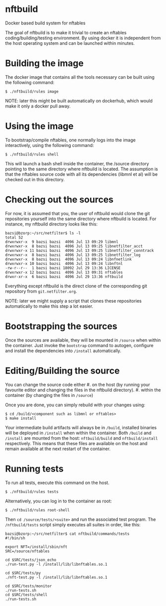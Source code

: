 # nftbuild
Docker based build system for nftables

The goal of nftbuild is to make it trivial to create an nftables
coding/building/testing environment.  By using docker it is independent from
the host operating system and can be launched within minutes.

# Building the image

The docker image that contains all the tools necessary can be built using
the following command:

```
$ ./nftbuild/rules image
```

NOTE: later this might be built automatically on dockerhub, which would make
it only a docker pull away.

# Using the image

To bootstrap/compile nftables, one normally logs into the image
interactively, using the following command:

```
$ ./nftbuild/rules shell
```

This will launch a bash shell inside the container, the /source directory
pointing to the same directory where nftbuild is located.  The assumption is
that the nftables source code with all its dependencies (libmnl et al) will
be checked out in this directory.

# Checking out the sources

For now, it is assumed that you, the user of nftbuild would clone the git
repositories yourself into the same directory where nftbuild is located. 
For instance, my nftbuild directory looks like this:

```
bazsi@bzorp:~/src/netfilter$ ls -l
total 52
drwxrwxr-x  9 bazsi bazsi  4096 Jul 13 09:29 libmnl
drwxrwxr-x  8 bazsi bazsi  4096 Jul 13 09:25 libnetfilter_acct
drwxrwxr-x 11 bazsi bazsi  4096 Jul 13 09:25 libnetfilter_conntrack
drwxrwxr-x  8 bazsi bazsi  4096 Jul 13 09:25 libnetfilter_log
drwxrwxr-x  8 bazsi bazsi  4096 Jul 13 09:24 libnfnetlink
drwxrwxr-x 10 bazsi bazsi  4096 Jul 13 09:24 libnftnl
-rw-r--r--  1 bazsi bazsi 18092 Jul 29 13:36 LICENSE
drwxrwxr-x 12 bazsi bazsi  4096 Jul 13 09:31 nftables
drwxr-xr-x  6 bazsi bazsi  4096 Jul 29 13:36 nftbuild
```

Everything except nftbuild is the direct clone of the corresponding git repository from `git.netfilter.org`.

NOTE: later we might supply a script that clones these repositories
automatically to make this step a lot easier.

# Bootstrapping the sources

Once the sources are available, they will be mounted in `/source` when
within the container.  Just invoke the `bootstrap` command to autogen,
configure and install the dependencies into `/install` automatically.

# Editing/Building the source

You can change the source code either 
  #. on the host (by running your favourite editor and changing the files in the nftbuild directory).
  #. within the container (by changing the files in `/source`)
  
Once you are done, you can simply rebuild with your changes using:

```
$ cd /build/<component such as libmnl or nftables>
$ make install
```

Your intermediate build artifacts will always be in `/build`, installed
binaries will be deployed in `/install` when within the container.  Both
`/build` and `/install` are mounted from the host: `nftbuild/build` and
`nftbuild/install` respectively.  This means that these files are available
on the host and remain available at the next restart of the container.

# Running tests

To run all tests, execute this command on the host.

```
$ ./nftbuild/rules tests
```

Alternatively, you can log in to the container as root:

```
$ ./nftbuild/rules root-shell
```

Then `cd /source/tests/<suite>` and run the associated test program. The
`/nftbuild/tests` script simply executes all suites in order, like this:

```
bazsi@bzorp:~/src/netfilter$ cat nftbuild/commands/tests
#!/bin/sh

export NFT=/install/sbin/nft
SRC=/source/nftables

cd $SRC/tests/json_echo
./run-test.py -l /install/lib/libnftables.so.1

cd $SRC/tests/py
./nft-test.py -l /install/lib/libnftables.so.1

cd $SRC/tests/monitor
./run-tests.sh
cd $SRC/tests/shell
./run-tests.sh
```
